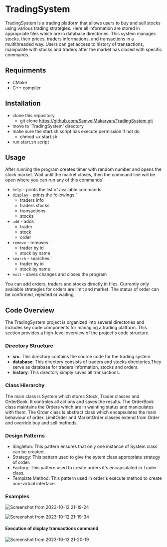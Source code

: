 # TradingSystem

TradingSystem is a trading platform that allows users to buy and sell stocks using various trading strategies. Here all information
are stored in appropriate files which are in database directories. This system manages stocks, their prices, traders informations, and transactions in a multithreaded way. 
Users can get access to history of transactions, manipulate with stocks and traders after the market has closed with specific commands.

## Requirments

-   CMake
-   C++ compiler

## Installation

- clone this repository
    - git clone https://github.com/SamvelMakaryan/TradingSystem.git
- move to 'TradingSystem' directory
- make sure the start.sh script has execute permission if not do
    - chmod +x start.sh
- run start.sh script

## Usage

After running the program creates timer with random number and opens the stock market. Wait until the market closes, then the command line will be open where you can run any of this commands`

- `help` - prints the list of available commands.
- `display` - prints the followings ` 
    - traders info
    - traders stocks
    - transactions
    - stocks
- `add` - adds `
    - trader
    - stock
    - order
- `remove` - removes `
    - trader by id
    - stock by name
- `search` - searches `
    - trader by id
    - stock by name
- `exit` - saves changes and closes the program

You can add orders, traders and stocks directly in files. Currently only available strategies for orders are limit and market. The status of order can be confirmed, rejected or waiting,

## Code Overview

The TradingSystem project is organized into several directories and includes key code components for managing a trading platform. This section provides a high-level overview of the project's code structure.

### Directory Structure

- **src**: This directory contains the source code for the trading system.
- **database**: This directory consists of traders and stocks directories.They serve as database for traders information, stocks and orders.
- **history**: This directory simply saves all transactions.

### Class Hierarchy

The main class is System which stores Stock, Trader classes and OrderBook. It controles all actions and saves the results.
The OrderBook class maintains the Orders which are in wainting status and manipulates with them. The Order class is abstract class which encapsulates the main
behaviour of order.  LimitOrder and MarketOrder classes extend from Order and override buy and sell methods.

### Design Patterns

- Singleton: This pattern ensures that only one instance of System class can be created.
- Strategy:  This pattern used to give the sytem class appropriate strategy of order.
- Factory:   This pattern used to create orders it's encapsulated in Trader class.
- Template Method: This pattern used in order's execute method to create non-virtual interface.     

### Examples
![Screenshot from 2023-10-12 21-19-24](https://github.com/SamvelMakaryan/TradingSystem/assets/123547362/d5bc089c-1299-4329-afdd-9948536925bf)

![Screenshot from 2023-10-12 21-19-34](https://github.com/SamvelMakaryan/TradingSystem/assets/123547362/bfd53eaf-6bde-4351-a50c-6d3301b7ce13)

#### Execution of display transactions command
![Screenshot from 2023-10-12 21-20-19](https://github.com/SamvelMakaryan/TradingSystem/assets/123547362/e5161144-4c89-43eb-821f-d04d08641948)


